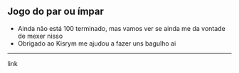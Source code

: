 <h2>Jogo do par ou ímpar</h2>
<ul>
  <li>Ainda não está 100 terminado, mas vamos ver se ainda me da vontade de mexer nisso</li>
  <li>Obrigado ao <a src="https://github.com/Kisrym">Kisrym</a> me ajudou a fazer uns bagulho ai</li>
</ul>
<hr>
<a src="">link</a>
